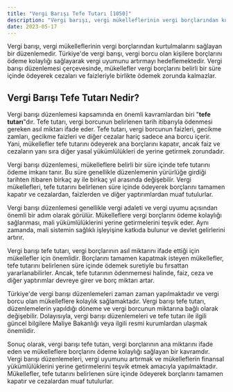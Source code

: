 ```yaml
---
title: "Vergi Barışı Tefe Tutarı [1050]"
description: "Vergi barışı, vergi mükelleflerinin vergi borçlarından kurtulmalarını sağlayan bir düzenlemedir."
date: 2023-05-17
---
```


Vergi barışı, vergi mükelleflerinin vergi borçlarından kurtulmalarını sağlayan bir düzenlemedir. Türkiye'de vergi
barışı, vergi borcu olan kişilere borçlarını ödeme kolaylığı sağlayarak vergi uyumunu artırmayı hedeflemektedir. Vergi
barışı düzenlemesi çerçevesinde, mükellefler vergi borçlarını belirli bir süre içinde ödeyerek cezaları ve faizleriyle
birlikte ödemek zorunda kalmazlar.

## Vergi Barışı Tefe Tutarı Nedir?

Vergi barışı düzenlemesi kapsamında en önemli kavramlardan biri "**tefe tutarı**"dır. Tefe tutarı, vergi borcunun
belirlenen tarih itibarıyla ödenmesi gereken asıl miktarı ifade eder. Tefe tutarı, vergi borcunun faizleri, gecikme
zamları, gecikme faizleri ve diğer cezalar hariç sadece ana borcu içerir. Yani, mükellefler tefe tutarını ödeyerek ana
borçlarını kapatır, ancak faiz ve cezaların yanı sıra diğer yasal yükümlülükleri de yerine getirmek zorundadır.

Vergi barışı düzenlemesi, mükelleflere belirli bir süre içinde tefe tutarını ödeme imkanı tanır. Bu süre genellikle
düzenlemenin yürürlüğe girdiği tarihten itibaren birkaç ay ile birkaç yıl arasında değişebilir. Vergi mükellefleri, tefe
tutarını belirlenen süre içinde ödeyerek borçlarını tamamen kapatır ve cezalardan, faizlerden ve diğer yaptırımlardan
muaf tutulurlar.

Vergi barışı düzenlemesi genellikle vergi adaleti ve vergi uyumu açısından önemli bir adım olarak görülür. Mükelleflere
vergi borçlarını ödeme kolaylığı sağlanması, mali yükümlülüklerini yerine getirmelerini teşvik eder. Aynı zamanda, mali
sistemin sağlıklı işleyişine katkıda bulunur ve devlet gelirlerini artırır.

Vergi barışı tefe tutarı, vergi borçlarının asıl miktarını ifade ettiği için mükellefler için önemlidir. Borçlarını
tamamen kapatmak isteyen mükellefler, tefe tutarını belirlenen süre içinde ödemek suretiyle bu fırsattan
yararlanabilirler. Ancak, tefe tutarının ödenmemesi halinde, faiz, ceza ve diğer yaptırımlar devreye girer ve borç
miktarı artar.

Türkiye'de vergi barışı düzenlemeleri zaman zaman yapılmaktadır ve vergi borcu olan mükelleflere kolaylık sağlamaktadır.
Vergi barışı tefe tutarı, düzenlemelerin yapıldığı döneme ve vergi borcunun miktarına bağlı olarak değişebilir.
Dolayısıyla, vergi barışı düzenlemeleri ve tefe tutarı ile ilgili güncel bilgilere Maliye Bakanlığı veya ilgili resmi
kurumlardan ulaşmak önemlidir.

Sonuç olarak, vergi barışı tefe tutarı, vergi borçlarının ana miktarını ifade eden ve mükelleflere borçlarını ödeme
kolaylığı sağlayan bir kavramdır. Vergi barışı düzenlemeleri, vergi uyumunu artırmak ve mükelleflerin finansal
yükümlülüklerini yerine getirmelerini teşvik etmek amacıyla yapılmaktadır. Mükellefler, tefe tutarını belirlenen süre
içinde ödeyerek borçlarını tamamen kapatır ve cezalardan muaf tutulurlar.
